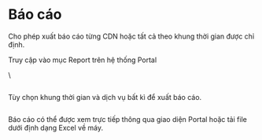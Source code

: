 # Báo cáo

Cho phép xuất báo cáo từng CDN hoặc tất cả theo khung thời gian được chỉ định.



Truy cập vào mục Report trên hệ thống Portal

\


&#x20;        &#x20;

<figure><img src="https://docs.vngcloud.vn/download/thumbnails/36045637/image2021-11-17_15-33-55.png?version=1&#x26;modificationDate=1637138036000&#x26;api=v2" alt=""><figcaption></figcaption></figure>

Tùy chọn khung thời gian và dịch vụ bất kì để xuất báo cáo.

&#x20;  &#x20;

<figure><img src="https://docs.vngcloud.vn/download/attachments/36045637/image2021-11-17_15-35-0.png?version=1&#x26;modificationDate=1637138101000&#x26;api=v2" alt=""><figcaption></figcaption></figure>

Báo cáo có thể được xem trực tiếp thông qua giao diện Portal hoặc tải file dưới định dạng Excel về máy.

&#x20;   &#x20;

<figure><img src="https://docs.vngcloud.vn/download/attachments/36045637/image2021-11-17_15-35-36.png?version=1&#x26;modificationDate=1637138136000&#x26;api=v2" alt=""><figcaption></figcaption></figure>
